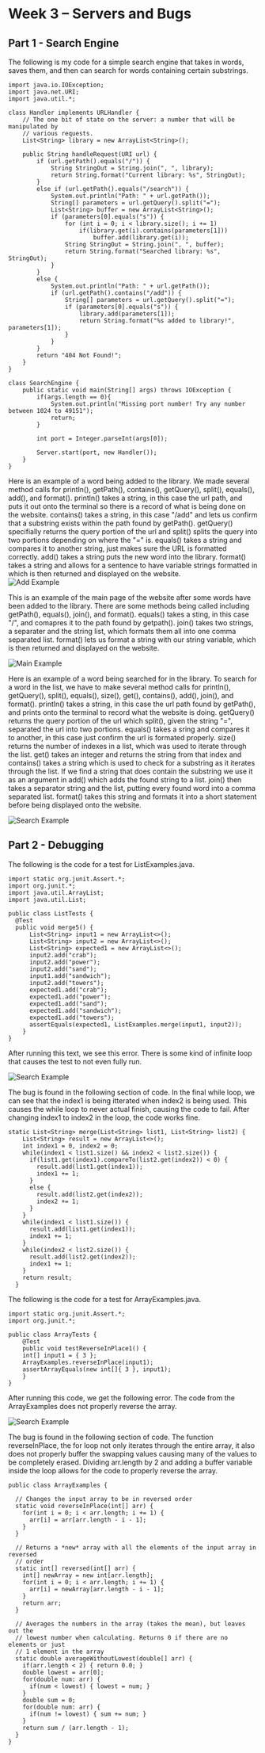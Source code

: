 # Week 3 – Servers and Bugs

## Part 1 - Search Engine

The following is my code for a simple search engine that takes in words, saves them, and then can search for words containing certain substrings.

```
import java.io.IOException;
import java.net.URI;
import java.util.*;

class Handler implements URLHandler {
    // The one bit of state on the server: a number that will be manipulated by
    // various requests.
    List<String> library = new ArrayList<String>();

    public String handleRequest(URI url) {
        if (url.getPath().equals("/")) {
            String StringOut = String.join(", ", library);
            return String.format("Current library: %s", StringOut);
        } 
        else if (url.getPath().equals("/search")) {
            System.out.println("Path: " + url.getPath());
            String[] parameters = url.getQuery().split("=");
            List<String> buffer = new ArrayList<String>();
            if (parameters[0].equals("s")) {
                for (int i = 0; i < library.size(); i += 1)
                    if(library.get(i).contains(parameters[1]))
                        buffer.add(library.get(i));
                String StringOut = String.join(", ", buffer);
                return String.format("Searched library: %s", StringOut);
            }
        } 
        else {
            System.out.println("Path: " + url.getPath());
            if (url.getPath().contains("/add")) {
                String[] parameters = url.getQuery().split("=");
                if (parameters[0].equals("s")) {
                    library.add(parameters[1]);
                    return String.format("%s added to library!", parameters[1]);
                }
            }
        }
        return "404 Not Found!";
    }
}

class SearchEngine {
    public static void main(String[] args) throws IOException {
        if(args.length == 0){
            System.out.println("Missing port number! Try any number between 1024 to 49151");
            return;
        }

        int port = Integer.parseInt(args[0]);

        Server.start(port, new Handler());
    }
}
```

Here is an example of a word being added to the library. We made several method calls for println(), getPath(), contains(), getQuery(), split(), equals(), add(), and format(). println() takes a string, in this case the url path, and puts it out onto the terminal so there is a record of what is being done on the website. contains() takes a string, in this case "/add" and lets us confirm that a substring exists within the path found by getPath(). getQuery() specifially returns the query portion of the url and split() splits the query into two portions depending on where the "=" is. equals() takes a string and compares it to another string, just makes sure the URL is formatted correctly. add() takes a string puts the new word into the library. format() takes a string and allows for a sentence to have variable strings formatted in which is then returned and displayed on the website. <br>
![Add Example](/cse15l-lab-reports/labs/images/SearchEngineAddExample.png)

This is an example of the main page of the website after some words have been added to the library. There are some methods being called including getPath(), equals(), join(), and format(). equals() takes a sting, in this case "/", and comapres it to the path found by getpath(). join() takes two strings, a separater and the string list, which formats them all into one comma separated list. format() lets us format a string with our string variable, which is then returned and displayed on the website. <br>

![Main Example](/cse15l-lab-reports/labs/images/SearchEngineMainExample.png)

Here is an example of a word being searched for in the library. To search for a word in the list, we have to make several method calls for println(), getQuery(), split(), equals(), size(), get(), contains(), add(), join(), and format(). println() takes a string, in this case the url path found by getPath(), and prints onto the terminal to record what the website is doing. getQuery() returns the query portion of the url which split(), given the string "=", separated the url into two portions. equals() takes a sring and compares it to another, in this case just confirm the url is formated properly. size() returns the number of indexes in a list, which was used to iterate through the list. get() takes an integer and returns the string from that index and contains() takes a string which is used to check for a substring as it iterates through the list. If we find a string that does contain the substring we use it as an argument in add() which adds the found string to a list. join() then takes a separator string and the list, putting every found word into a comma separated list. format() takes this string and formats it into a short statement before being displayed onto the website. <br>

![Search Example](/cse15l-lab-reports/labs/images/SearchEngineSearchExample.png)

## Part 2 - Debugging

The following is the code for a test for ListExamples.java.
```
import static org.junit.Assert.*;
import org.junit.*;
import java.util.ArrayList;
import java.util.List;

public class ListTests {
  @Test
  public void merge5() {
      List<String> input1 = new ArrayList<>();
      List<String> input2 = new ArrayList<>();
      List<String> expected1 = new ArrayList<>();
      input2.add("crab");
      input2.add("power");
      input2.add("sand");
      input1.add("sandwich");
      input2.add("towers");
      expected1.add("crab");
      expected1.add("power");
      expected1.add("sand");
      expected1.add("sandwich");
      expected1.add("towers");
      assertEquals(expected1, ListExamples.merge(input1, input2));
    }
}
```

After running this text, we see this error. There is some kind of infinite loop that causes the test to not even fully run. <br>

![Search Example](/cse15l-lab-reports/labs/images/ListBugExample.png)

The bug is found in the following section of code. In the final while loop, we can see that the index1 is being itterated when index2 is being used. This causes the while loop to never actual finish, causing the code to fail. After changing index1 to index2 in the loop, the code works fine. 

```
static List<String> merge(List<String> list1, List<String> list2) {
    List<String> result = new ArrayList<>();
    int index1 = 0, index2 = 0;
    while(index1 < list1.size() && index2 < list2.size()) {
      if(list1.get(index1).compareTo(list2.get(index2)) < 0) {
        result.add(list1.get(index1));
        index1 += 1;
      }
      else {
        result.add(list2.get(index2));
        index2 += 1;
      }
    }
    while(index1 < list1.size()) {
      result.add(list1.get(index1));
      index1 += 1;
    }
    while(index2 < list2.size()) {
      result.add(list2.get(index2));
      index1 += 1;
    }
    return result;
  }
```

The following is the code for a test for ArrayExamples.java.
```
import static org.junit.Assert.*;
import org.junit.*;

public class ArrayTests {
	@Test 
	public void testReverseInPlace1() {
    int[] input1 = { 3 };
    ArrayExamples.reverseInPlace(input1);
    assertArrayEquals(new int[]{ 3 }, input1);
	}
}
```

After running this code, we get the following error. The code from the ArrayExamples does not properly reverse the array. <br>

![Search Example](/cse15l-lab-reports/labs/images/ArrayBugExample.png)

The bug is found in the following section of code. The function reverseInPlace, the for loop not only iterates through the entire array, it also does not properly buffer the swapping values causing many of the values to be completely erased. Dividing arr.length by 2 and adding a buffer variable inside the loop allows for the code to properly reverse the array.

```
public class ArrayExamples {

  // Changes the input array to be in reversed order
  static void reverseInPlace(int[] arr) {
    for(int i = 0; i < arr.length; i += 1) {
      arr[i] = arr[arr.length - i - 1];
    }
  }

  // Returns a *new* array with all the elements of the input array in reversed
  // order
  static int[] reversed(int[] arr) {
    int[] newArray = new int[arr.length];
    for(int i = 0; i < arr.length; i += 1) {
      arr[i] = newArray[arr.length - i - 1];
    }
    return arr;
  }

  // Averages the numbers in the array (takes the mean), but leaves out the
  // lowest number when calculating. Returns 0 if there are no elements or just
  // 1 element in the array
  static double averageWithoutLowest(double[] arr) {
    if(arr.length < 2) { return 0.0; }
    double lowest = arr[0];
    for(double num: arr) {
      if(num < lowest) { lowest = num; }
    }
    double sum = 0;
    for(double num: arr) {
      if(num != lowest) { sum += num; }
    }
    return sum / (arr.length - 1);
  }
}
```